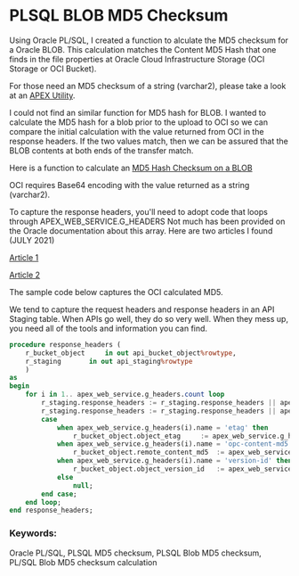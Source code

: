 # PLSQL BLOB MD5 Checksum
Using Oracle PL/SQL, I created a function to alculate the MD5 checksum for a Oracle BLOB. This calculation matches the Content MD5 Hash 
that one finds in the file properties at Oracle Cloud Infrastructure Storage (OCI Storage or OCI Bucket).

For those need an MD5 checksum of a string (varchar2), please take a look at an [APEX Utility](https://docs.oracle.com/en/database/oracle/application-express/20.2/aeapi/MD5_CHECKSUM-Function.html#GUID-025DF33F-CC93-4702-BB6E-453397BD7195).

I could not find an similar function for MD5 hash for BLOB.
I wanted to calculate the MD5 hash for a blob prior to the upload to OCI so we can compare the
initial calculation with the value returned from OCI in the response headers. If the two
values match, then we can be assured that the BLOB contents at both ends of the transfer
match.

Here is a function to calculate an [MD5 Hash Checksum on a BLOB](https://github.com/cmoore-sp/blob_md5_checksum/blob/main/blob_md5_checksum)

OCI requires Base64 encoding with the value returned as a string (varchar2).

To capture the response headers, you'll need to adopt code that loops through
APEX_WEB_SERVICE.G_HEADERS
Not much has been provided on the Oracle documentation about this array. Here are two
articles I found (JULY 2021)

[Article 1](https://docs.oracle.com/en/database/oracle/application-express/20.2/aeapi/Retrieving-Cookies-and-HTTP-Headers.html#GUID-39ADA850-DDD1-4A71-834A-1F7BC4FB2269)

[Article 2](https://docs.oracle.com/en/database/oracle/application-express/20.2/aeapi/MAKE_REST_REQUEST-Procedure-Signature-1.html#GUID-8E618B80-FDE9-475C-BC0C-B7C985FCECFF)

The sample code below captures the OCI calculated MD5.

We tend to capture the request headers and response headers in an API Staging table. When APIs go well, they do so very well.
When they mess up, you need all of the tools and information you can find.

```sql
procedure response_headers (
	r_bucket_object		in out api_bucket_object%rowtype,
	r_staging		in out api_staging%rowtype
	)
as
begin
	for i in 1.. apex_web_service.g_headers.count loop
		r_staging.response_headers := r_staging.response_headers || apex_web_service.g_headers(i).name||':';
		r_staging.response_headers := r_staging.response_headers || apex_web_service.g_headers(i).value || lf;
		case 
			when apex_web_service.g_headers(i).name = 'etag' then
				r_bucket_object.object_etag		:= apex_web_service.g_headers(i).value;
			when apex_web_service.g_headers(i).name = 'opc-content-md5' then				
				r_bucket_object.remote_content_md5	:= apex_web_service.g_headers(i).value;
			when apex_web_service.g_headers(i).name = 'version-id' then	
				r_bucket_object.object_version_id 	:= apex_web_service.g_headers(i).value;
			else
				null;
		end case;
	end loop;	
end response_headers;
```
### Keywords:
Oracle PL/SQL, PLSQL MD5 checksum, PLSQL Blob MD5 checksum, PL/SQL Blob MD5 checksum calculation

